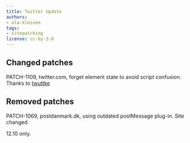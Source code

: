 ```yaml
---
title: Twitter Update
authors:
- ola-kleiven
tags:
- sitepatching
license: cc-by-3.0
---
```


## Changed patches

PATCH-1109, twitter.com, forget element state to avoid script confusion. Thanks to [twuttke][1]

[1]: https://github.com/operasoftware/browserjs/pull/10

## Removed patches

PATCH-1069, postdanmark.dk, using outdated postMessage plug-in. Site changed

12.10 only.
